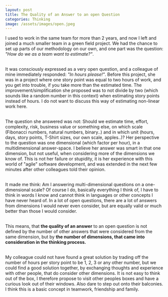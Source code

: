 ```yaml
---
layout: post
title: The Quality of an Answer to an open Question
categories: Thinking
image: /assets/images/open.jpeg
---
```



I used to work in the same team for more than 2 years, and now I left and joined a much smaller team in a green field project. We had the chance to set up parts of our methodology on our own, and one part was the question: *"How do we as a team want to estimate?"*.<br><br>

It was consciously expressed as a very open question, and a colleague of mine immediately responded: *"In hours please!"*. Before this project, she was in a project where one story point was equal to two hours of work, and you get into trouble, if you take more than the estimated time. The improvement/simplification she proposed was to not divide by two (which sounds like a random number in this context) when estimating story points instead of hours. I do not want to discuss this way of estimating non-linear work here.<br><br>

The question she answered was not: Should we estimate time, effort, complexity, risk, business value or something else, on which scale (Fibonacci numbers, natural numbers, binary..) and in which unit (hours, days, story points, T-Shirt sizes, our own scale, apples..)? Her perspective to the question was one dimensional (which factor per hour), in a multidimensional answer-space. I believe her answer was smart in that one dimension, but not useful, when considering more of the dimensions we know of. This is not her failure or stupidity, it is her experience with this world of "agile" software development, and was extended in the next few minutes after other colleagues told their opinion.<br><br>

It made me think: Am I answering multi-dimensional questions on a one-dimensional scale? Of course I do, basically everything I think of, I have to think in words I know and cannot think in languages or other concepts I have never heard of. In a lot of open questions, there are a lot of answers from dimensions I would never even consider, but are equally valid or much better than those I would consider.<br><br>

This means, that **the quality of an answer** to an open question is not defined by the number of other answers
that were considered from the same dimension, but by **the number of dimensions, that came into consideration in the thinking process.**<br><br>

My colleague could not have found a great solution by trading off the number of hours per story point to be 1, 2, 3 or any other number, but we could find a good solution together, by exchanging thoughts and experience with other people, that do consider other dimensions. It is not easy to think out of the box, I therefore propose to visit other peoples boxes and have a curious look out of their windows. Also dare to step out onto their balconies. I think this is a basic concept in teamwork, friendship and family.<br><br>